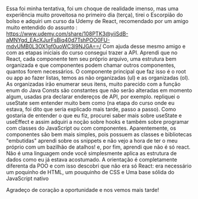 Essa foi minha tentativa, foi um choque de realidade imenso, mas uma experiência muito proveitosa
no primeiro dia (terça), tirei o Escorpião do bolso e adquiri um curso da Udemy de React, recomendado por um amigo muito entendido do assunto : https://www.udemy.com/share/108PTK3@yiiSdB-aMNYgd_EAcXJurFsBiq40d7TshPOO0FU-mdvUMB0L3OX1gf0uoWC3l9NJGA==/
Com ajuda desse mesmo amigo e com as etapas iniciais do curso consegui trazer a API. Aprendi que no React, cada componente tem seu próprio arquivo, uma estrutura bem organizada e que componentes podem chamar outros componentes, quantos forem necessários. O componente principal que faz isso é o root ou app
ao fazer listas, temos as não organizadas (ul) e as organizadas (ol). As organizadas irão enumerar seus itens, muito parecido com a função enum do Java
Consts são constantes que não serão alteradas em momento algum, usadas pra declarar endereços de API, por exemplo.
repliquei o useState sem entender muito bem como (na etapa do curso onde eu estava, foi dito que seria explicado mais tarde, passo a passo). Como gostaria de entender o que eu fiz, procurei saber mais sobre useState e useEffect e assim adquiri a noção sobre hooks e também sobre programar com classes do JavaScript ou com componentes. Aparentemente, os componentes são bem mais simples, pois possuem as classes e bibliotecas "embutidas"
aprendi sobre os snippets e não vejo a hora de ter o meu próprio com um bazilhão de atalhos!
e, por fim, aprendi que não é só react. Não é uma linguagem onde você simplesmente aplica as estrutura de dados como eu já estava acostumado. A orientação é completamente diferenta da POO e com isso descobri que não era só React: era necessário um poquinho de HTML, um pouquinho de CSS e Uma base sólida do JavaScript nativo

Agradeço de coração a oportunidade e nos vemos mais tarde!
